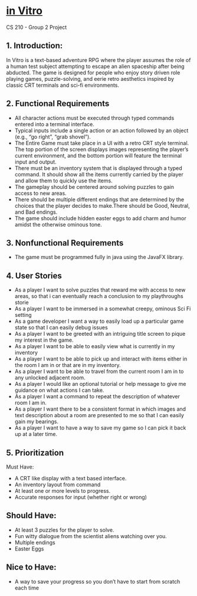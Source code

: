 # <ins> in Vitro </ins>
CS 210 - Group 2 Project



## 1. Introduction: 
In Vitro is a text-based adventure RPG where the player assumes the role of a human test subject attempting to escape an alien spaceship after being abducted. 
The game is designed for people who enjoy story driven role playing games, puzzle-solving, and eerie retro aesthetics inspired by classic CRT terminals and sci-fi environments.

## 2. Functional Requirements 
- All character actions must be executed through typed commands entered into a terminal interface. 
- Typical inputs include a single action or an action followed by an object (e.g., “go right”, “grab shovel”). 
- The Entire Game must take place in a UI with a retro CRT style terminal. The top portion of the screen displays images representing the player’s current environment, and the bottom portion will feature the terminal input and output. 
- There must be an inventory system that is displayed through a typed command. It should show all the items currently carried by the player and allow them to quickly use the items. 
- The gameplay should be centered around solving puzzles to gain access to new areas.
- There should be multiple different endings that are determined by the choices that the player decides to make.There should be Good, Neutral, and Bad endings. 
- The game should include hidden easter eggs to add charm and humor amidst the otherwise ominous tone.

## 3. Nonfunctional Requirements 
- The game must be programmed fully in java using the JavaFX library.





## 4. User Stories 
- As a player I want to solve puzzles that reward me with access to new areas, so that i can eventually reach a conclusion to my playthroughs storie
- As a player I want to be immersed in a somewhat creepy, ominous Sci Fi setting
- As a game developer I want a way to easily load up a particular game state so that I can easily debug issues
- As a player I want to be greeted with an intriguing title screen to pique my interest in the game. 
- As a player I want to be able to easily view what is currently in my inventory
- As a player I want to be able to pick up and interact with items either in the room I am in or that are in my inventory. 
- As a player I want to be able to travel from the current room I am in to any unlocked adjacent room. 
- As a player I would like an optional tutorial or help message to give me guidance on what actions I can take. 
- As a player I want a command to repeat the description of whatever room I am in. 
- As a player I want there to be a consistent format in which images and text description about a room are presented to me so that I can easily gain my bearings. 
- As a player I want to have a way to save my game so I can pick it back up at a later time. 


## 5. Prioritization
Must Have:
- A CRT like display with a text based interface. 
- An inventory layout from command
- At least one or more levels to progress.
- Accurate responses for input (whether right or wrong)

## Should Have:
- At least 3 puzzles for the player to solve. 
- Fun witty dialogue from the scientist aliens watching over you. 
- Multiple endings
- Easter Eggs

## Nice to Have:
- A way to save your progress so you don’t have to start from scratch each time
